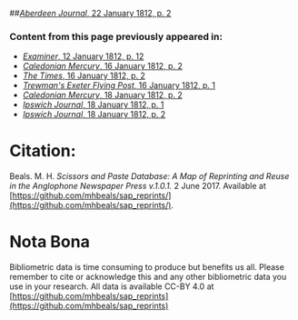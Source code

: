 ##[*Aberdeen Journal*, 22 January 1812, p. 2](https://mhbeals.github.io/sap_html/Aberdeen-Journal/Aberdeen-Journal-22-January-1812-p-2)

### Content from this page previously appeared in:
+ [*Examiner*, 12 January 1812, p. 12](https://mhbeals.github.io/sap_html/Examiner/Examiner-12-January-1812-p-12)
+ [*Caledonian Mercury*, 16 January 1812, p. 2](https://mhbeals.github.io/sap_html/Caledonian-Mercury/Caledonian-Mercury-16-January-1812-p-2)
+ [*The Times*, 16 January 1812, p. 2](https://mhbeals.github.io/sap_html/The-Times/The-Times-16-January-1812-p-2)
+ [*Trewman's Exeter Flying Post*, 16 January 1812, p. 1](https://mhbeals.github.io/sap_html/Trewman's-Exeter-Flying-Post/Trewman's-Exeter-Flying-Post-16-January-1812-p-1)
+ [*Caledonian Mercury*, 18 January 1812, p. 2](https://mhbeals.github.io/sap_html/Caledonian-Mercury/Caledonian-Mercury-18-January-1812-p-2)
+ [*Ipswich Journal*, 18 January 1812, p. 1](https://mhbeals.github.io/sap_html/Ipswich-Journal/Ipswich-Journal-18-January-1812-p-1)
+ [*Ipswich Journal*, 18 January 1812, p. 2](https://mhbeals.github.io/sap_html/Ipswich-Journal/Ipswich-Journal-18-January-1812-p-2)
                    
# Citation: 

Beals. M. H. *Scissors and Paste Database: A Map of Reprinting and Reuse in the Anglophone Newspaper Press v.1.0.1.* 2 June 2017. Available at [https://github.com/mhbeals/sap_reprints/](https://github.com/mhbeals/sap_reprints/). 
                    
# Nota Bona

Bibliometric data is time consuming to produce but benefits us all. Please remember to cite or acknowledge this and any other bibliometric data you use in your research. All data is available CC-BY 4.0 at [https://github.com/mhbeals/sap_reprints](https://github.com/mhbeals/sap_reprints)